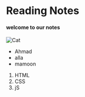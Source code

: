 # Reading Notes


#### welcome to our notes

![Cat](https://static.scientificamerican.com/sciam/cache/file/92E141F8-36E4-4331-BB2EE42AC8674DD3_source.jpg?w=590&h=800&62C6A28D-D2CA-4635-AA7017C94E6DDB72)


- Ahmad
- alla
- mamoon

1. HTML
2. CSS
3. jS
